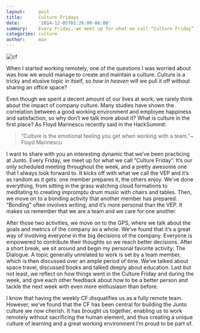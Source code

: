 ```yaml
---
layout:     post
title:      Culture Fridays
date:       '2014-12-05T01:26:00-06:00'
summary:    Every Friday, we meet up for what we call “Culture Friday”. It’s our only scheduled meeting throughout the week.
categories: culture
author:     max
---
```


![cf](http://33.media.tumblr.com/7e72a65ebd29430ddf9262d4dc881bc8/tumblr_inline_ng4p6zoKLp1sa3u4l.jpg)

When I started working remotely, one of the questions I was worried about was how we would manage to create and maintain a culture. Culture is a tricky and elusive topic in itself, so _how in heaven_ will we pull it off without sharing an office space?

Even though we spent a decent amount of our lives at work, we rarely think about the impact of company culture. Many studies have shown the correlation between a good working environment and employee happiness and satisfaction, so why don’t we talk more about it? What is culture in the first place? As Floyd Marinescu recently said in the HackSummit:

>“Culture is the emotional feeling you get when working with a team.”~ Floyd Marinescu

I want to share with you an interesting dynamic that we’ve been practicing at Junto. Every Friday, we meet up for what we call “Culture Friday”. It’s our only scheduled meeting throughout the week, and a pretty awesome one that I always look forward to. It kicks off with what we call the VEP and it’s as random as it gets: one member prepares it, the others enjoy. We’ve done everything, from sitting in the grass watching cloud formations to meditating to creating impromptu drum music with chairs and tables. Then, we move on to a bonding activity that another member has prepared. “Bonding” often involves writing, and it’s more personal than the VEP. It makes us remember that we are a team and we care for one another.

After those two activities, we move on to the GPS, where we talk about the goals and metrics of the company as a whole. We’ve found that it’s a great way of involving everyone in the big decisions of the company. Everyone is empowered to contribute their thoughts so we reach better decisions. After a short break, we sit around and begin my personal favorite activity: The Dialogue. A topic generally unrelated to work is set by a team member, which is then discussed over an ample period of time. We’ve talked about space travel, discussed books and talked deeply about education. Last but not least, we reflect on how things went in the Culture Friday and during the week, and give each other feedback about how to be a better person and tackle the next week with even more enthusiasm than before.

I know that having the weekly CF disqualifies us as a fully remote team. However, we’ve found that the CF has been central for building the Junto culture we now cherish. It has brought us together, enabling us to work remotely without sacrificing the human element, and thus creating a unique culture of learning and a great working environment I’m proud to be part of.
